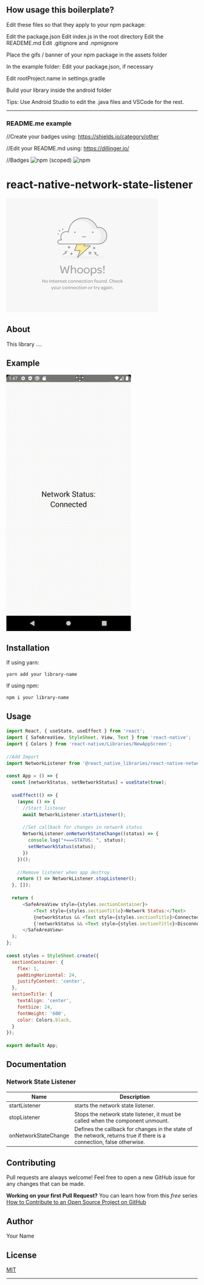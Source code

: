 ## How usage this boilerplate?

Edit these files so that they apply to your npm package:

Edit the package.json
Edit index.js in the root directory
Edit the READEME.md
Edit .gitignore and .npmignore

Place the gifs / banner of your npm package in the assets folder

In the example folder:
Edit your package.json, if necessary

Edit rootProject.name in settings.gradle

Build your library inside the android folder

Tips:
Use Android Studio to edit the .java files and VSCode for the rest.

___
### README.me example

//Create your badges using:
https://shields.io/category/other

//Edit your README.md using:
https://dillinger.io/

//Badges
![npm (scoped)](https://img.shields.io/npm/v/@react_native_libraries/react-native-network-state-listener)
![npm](https://img.shields.io/npm/dw/@react_native_libraries/react-native-network-state-listener)

# react-native-network-state-listener
![banner](https://raw.githubusercontent.com/ReactNativeLibraries/NetworkStateListener/master/assets/banner.png)

## About

This library ....


## Example
![example](https://github.com/ReactNativeLibraries/NetworkStateListener/blob/master/assets/networkStateListener.gif?raw=true)


## Installation

If using yarn:

```
yarn add your library-name
```

If using npm:

```
npm i your library-name
```

## Usage

```javascript
import React, { useState, useEffect } from 'react';
import { SafeAreaView, StyleSheet, View, Text } from 'react-native';
import { Colors } from 'react-native/Libraries/NewAppScreen';

//Add Import
import NetworkListener from '@react_native_libraries/react-native-network-state-listener';

const App = () => {
  const [networkStatus, setNetworkStatus] = useState(true);

  useEffect(() => {
    (async () => {
      //Start listener
      await NetworkListener.startListener();
        
      //Set callback for changes in network status 
      NetworkListener.onNetworkStateChange((status) => {
        console.log("+===STATUS: ", status);
        setNetworkStatus(status);
      })
    })();
    
    //Remove listener when app destroy
    return () => NetworkListener.stopListener();
  }, []);

  return (
      <SafeAreaView style={styles.sectionContainer}>
          <Text style={styles.sectionTitle}>Network Status:</Text>
          {networkStatus && <Text style={styles.sectionTitle}>Connected</Text>}
          {!networkStatus && <Text style={styles.sectionTitle}>Disconnected</Text>}
      </SafeAreaView>
  );
};

const styles = StyleSheet.create({
  sectionContainer: {
    flex: 1,
    paddingHorizontal: 24,
    justifyContent: 'center',
  },
  sectionTitle: {
    textAlign: 'center',
    fontSize: 24,
    fontWeight: '600',
    color: Colors.black,
  }
});

export default App;
```

## Documentation
### Network State Listener

| Name | Description |
|------------------|--------------------------------------------------------------------------|
| startListener | starts the network state listener. |
| stopListener | Stops the network state listener, it must be called when the component unmount. |
| onNetworkStateChange | Defines the callback for changes in the state of the network, returns true if there is a connection, false otherwise. |

## Contributing
Pull requests are always welcome! Feel free to open a new GitHub issue for any changes that can be made.

**Working on your first Pull Request?** You can learn how from this *free* series [How to Contribute to an Open Source Project on GitHub](https://egghead.io/series/how-to-contribute-to-an-open-source-project-on-github)

## Author
Your Name

## License
[MIT](./LICENSE)

___

  